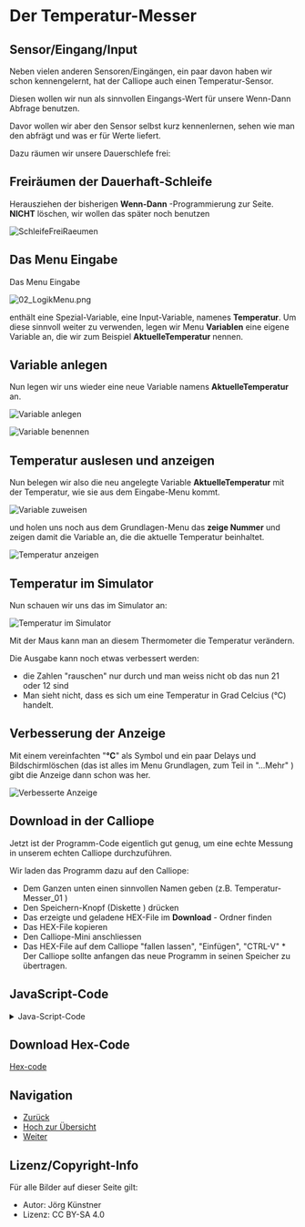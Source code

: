 # Der Temperatur-Messer


## Sensor/Eingang/Input


Neben vielen anderen Sensoren/Eingängen, ein paar davon haben wir schon kennengelernt, hat der Calliope auch einen Temperatur-Sensor.

Diesen wollen wir nun als sinnvollen Eingangs-Wert für unsere Wenn-Dann Abfrage benutzen.

Davor wollen wir aber den Sensor selbst kurz kennenlernen, sehen wie man den abfrägt und was er für Werte liefert.

Dazu räumen wir unsere Dauerschlefe frei:

## Freiräumen der Dauerhaft-Schleife

Herausziehen der bisherigen __Wenn-Dann__ -Programmierung zur Seite.
**NICHT** löschen, wir wollen das später noch benutzen 


![ SchleifeFreiRaeumen ](./pics/00_Freiraeumen.png)


## Das Menu Eingabe

Das Menu Eingabe 

![02_LogikMenu.png](./pics/01_InputMenu.png)

enthält eine Spezial-Variable, eine Input-Variable, namenes __Temperatur__.
Um diese sinnvoll weiter zu verwenden, legen wir Menu __Variablen__ eine eigene Variable an, die wir zum Beispiel __AktuelleTemperatur__ nennen.



## Variable anlegen 

Nun legen wir uns wieder eine neue Variable namens __AktuelleTemperatur__  an.


![Variable anlegen](./pics/02_VariableAnlegen.png)


![Variable benennen](./pics/03_VariableBenennen.png)


## Temperatur auslesen und anzeigen

Nun belegen wir also die neu angelegte Variable __AktuelleTemperatur__   mit der Temperatur, wie sie aus dem Eingabe-Menu kommt.


![Variable zuweisen](./pics/04_TemperaturAuslesen.png)

und holen uns noch aus dem Grundlagen-Menu das __zeige Nummer__ und zeigen damit die Variable an, die die aktuelle Temperatur beinhaltet.


![Temperatur anzeigen](./pics/05_TemperaturAnzeigen.png)


## Temperatur im Simulator

Nun schauen wir uns das im Simulator an:

![Temperatur im Simulator](./pics/06_Temperatur_im_Simulator.png)

Mit der Maus kann man an diesem Thermometer die Temperatur verändern.

Die Ausgabe kann noch etwas verbessert werden:

* die Zahlen "rauschen" nur durch und man weiss nicht ob das nun 21 oder 12 sind
* Man sieht nicht, dass es sich um eine Temperatur in Grad Celcius (°C) handelt.

## Verbesserung der Anzeige

Mit einem vereinfachten "__°C__" als Symbol und ein paar Delays und Bildschirmlöschen (das ist alles im Menu Grundlagen, zum Teil in "...Mehr" ) gibt die Anzeige dann schon was her.

 

![Verbesserte Anzeige](./pics/07_BessereAnzeige.png)


## Download in der Calliope

Jetzt ist der Programm-Code eigentlich gut genug, um eine echte Messung in unserem echten Calliope durchzuführen.

Wir laden das Programm dazu auf den Calliope:

* Dem Ganzen unten einen sinnvollen Namen geben (z.B. Temperatur-Messer_01 )
* Den Speichern-Knopf (Diskette ) drücken
* Das erzeigte und geladene HEX-File im __Download__ - Ordner finden
* Das HEX-File kopieren 
* Den Calliope-Mini anschliessen
* Das HEX-File auf dem Calliope "fallen lassen", "Einfügen", "CTRL-V" * Der Calliope sollte anfangen das neue Programm in seinen Speicher zu übertragen.



## JavaScript-Code

<details>
 <summary>Java-Script-Code</summary>

```js
let AktuelleTemperatur = 0
basic.forever(() => {
    AktuelleTemperatur = input.temperature()
    basic.showNumber(AktuelleTemperatur)
    basic.pause(500)
    basic.showLeds(`
        # . . # #
        . . # . .
        . . # . .
        . . # . .
        . . . # #
        `)
    basic.pause(500)
    basic.clearScreen()
    basic.pause(500)
})

```
</details>

## Download Hex-Code

[Hex-code](code/mini-TemperaturMesser01.hex)


## Navigation


* [Zurück](../04_02_Wenn-Dann/README.md)  
* [Hoch zur Übersicht](../README.md)  
* [Weiter](../04_04_TemperaturAmpel/README.md)  



## Lizenz/Copyright-Info
Für alle Bilder auf dieser Seite gilt:

*  Autor: Jörg Künstner
* Lizenz: CC BY-SA 4.0

